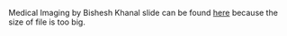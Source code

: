 Medical Imaging by Bishesh Khanal slide can be found [here](https://docs.google.com/presentation/d/1J9_KmUgmNiRahjlCeovelBriuoaEF6IuWhnU3oK85K0/edit?usp=sharing) because the size of file is too big.